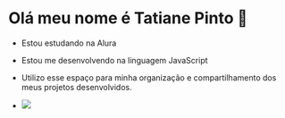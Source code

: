 # Olá meu nome é Tatiane Pinto 🥰

- Estou estudando na Alura
- Estou me desenvolvendo na linguagem JavaScript
- Utilizo esse espaço para minha organização e compartilhamento dos meus projetos desenvolvidos.

- ![](https://media1.tenor.com/m/Qc1bTB0c7dcAAAAC/happy-dance.gif)
